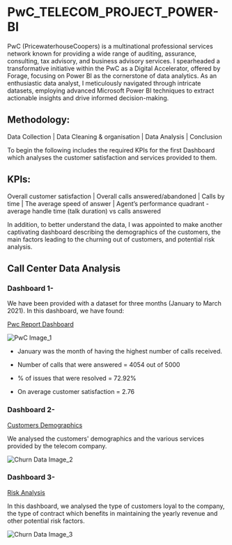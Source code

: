 # PwC_TELECOM_PROJECT_POWER-BI
PwC (PricewaterhouseCoopers) is a multinational professional services network known for providing a wide range of auditing, assurance, consulting, tax advisory, and business advisory services. I spearheaded a transformative initiative within the PwC as a Digital Accelerator, offered by Forage, focusing on Power BI as the cornerstone of data analytics. As an enthusiastic data analyst, I meticulously navigated through intricate datasets, employing advanced Microsoft Power BI techniques to extract actionable insights and drive informed decision-making.
## Methodology:
Data Collection | Data Cleaning & organisation | Data Analysis | Conclusion

To begin the following includes the required KPIs for the first Dashboard which analyses the customer satisfaction and services provided to them.
## KPIs:
Overall customer satisfaction  |  Overall calls answered/abandoned  |  Calls by time  |  The average speed of answer  |  Agent’s performance quadrant - average handle time (talk duration) vs calls answered

In addition, to better understand the data, I was appointed to make another captivating dashboard describing the demographics of the customers, the main factors leading to the churning out of customers, and potential risk analysis.


## Call Center Data Analysis
### Dashboard 1-  

We have been provided with a dataset for three months (January to March 2021). In this dashboard, we have found:

[Pwc Report Dashboard](https://github.com/HafshaWahab/Images/blob/main/PwC%20Image_1.jpg)

![PwC Image_1](https://github.com/HafshaWahab/PwC_Telecom_Project_Power-BI/assets/152807534/f2e0b4ea-050e-4f0a-9243-f52a3130e594)

* January was the month of having the highest number of calls received.

* Number of calls that were answered = 4054 out of 5000

* % of issues that were resolved = 72.92% 

* On average customer satisfaction = 2.76


### Dashboard 2-

[Customers Demographics](https://github.com/HafshaWahab/Images/blob/main/Churn%20Data%20Image_2.jpg)

We analysed the customers' demographics and the various services provided by the telecom company.

![Churn Data Image_2](https://github.com/HafshaWahab/PwC_Telecom_Project_Power-BI/assets/152807534/89297b64-2c92-4fda-b550-7b8a2ccb649d)


### Dashboard 3-

[Risk Analysis](https://github.com/HafshaWahab/Images/blob/main/Churn%20Data%20Image_3.png)

In this dashboard, we analysed the type of customers loyal to the company, the type of contract which benefits in maintaining the yearly revenue and other potential risk factors.

![Churn Data Image_3](https://github.com/HafshaWahab/PwC_Telecom_Project_Power-BI/assets/152807534/61e3879c-58ef-44e6-811e-202a6f5a53ae)











